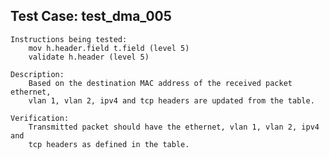 
Test Case: test_dma_005
-----------------------

    Instructions being tested:
        mov h.header.field t.field (level 5)
        validate h.header (level 5)

    Description:
        Based on the destination MAC address of the received packet ethernet,
        vlan 1, vlan 2, ipv4 and tcp headers are updated from the table.

    Verification:
        Transmitted packet should have the ethernet, vlan 1, vlan 2, ipv4 and
        tcp headers as defined in the table.
